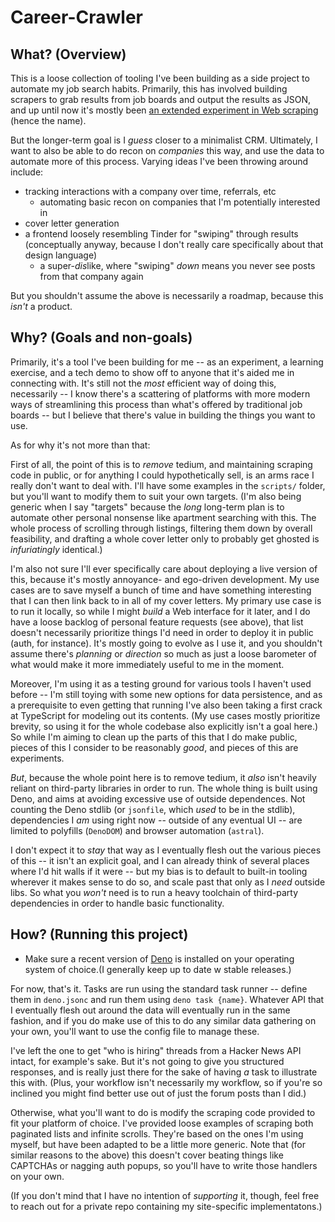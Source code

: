 # Career-Crawler

## What? (Overview)

This is a loose collection of tooling I've been building as a side project to automate my job search habits. Primarily, this has involved building scrapers to grab results from job boards and output the results as JSON, and up until now it's mostly been [an extended experiment in Web scraping](https://bhmt.dev/blog/scraping) (hence the name).

But the longer-term goal is I *guess* closer to a minimalist CRM. Ultimately, I want to also be able to do recon on *companies* this way, and use the data to automate more of this process. Varying ideas I've been throwing around include:

- tracking interactions with a company over time, referrals, etc
  - automating basic recon on companies that I'm potentially interested in
- cover letter generation
- a frontend loosely resembling Tinder for "swiping" through results (conceptually anyway, because I don't really care specifically about that design language)
  - a super-*dis*like, where "swiping" *down* means you never see posts from that company again

But you shouldn't assume the above is necessarily a roadmap, because this *isn't* a product.

## Why? (Goals and non-goals)

Primarily, it's a tool I've been building for me -- as an experiment, a learning exercise, and a tech demo to show off to anyone that it's aided me in connecting with. It's still not the *most* efficient way of doing this, necessarily -- I know there's a scattering of platforms with more modern ways of streamlining this process than what's offered by traditional job boards -- but I believe that there's value in building the things you want to use.

As for why it's not more than that:

First of all, the point of this is to *remove* tedium, and maintaining scraping code in public, or for anything I could hypothetically sell, is an arms race I really don't want to deal with. I'll have some examples in the `scripts/` folder, but you'll want to modify them to suit your own targets. (I'm also being generic when I say "targets" because the *long* long-term plan is to automate other personal nonsense like apartment searching with this. The whole process of scrolling through listings, filtering them down by overall feasibility, and drafting a whole cover letter only to probably get ghosted is *infuriatingly* identical.)

I'm also not sure I'll ever specifically care about deploying a live version of this, because it's mostly annoyance- and ego-driven development. My use cases are to save myself a bunch of time and have something interesting that I can then link back to in all of my cover letters. My primary use case is to run it locally, so while I might *build* a Web interface for it later, and I do have a loose backlog of personal feature requests (see above), that list doesn't necessarily prioritize things I'd need in order to deploy it in public (auth, for instance). It's mostly going to evolve as I use it, and you shouldn't assume there's *planning* or *direction* so much as just a loose barometer of what would make it more immediately useful to me in the moment.

Moreover, I'm using it as a testing ground for various tools I haven't used before -- I'm still toying with some new options for data persistence, and as a prerequisite to even getting that running I've also been taking a first crack at TypeScript for modeling out its contents. (My use cases mostly prioritize brevity, so using it for the whole codebase also explicitly isn't a goal here.) So while I'm aiming to clean up the parts of this that I do make public, pieces of this I consider to be reasonably *good*, and pieces of this are experiments.

*But*, because the whole point here is to remove tedium, it *also* isn't heavily reliant on third-party libraries in order to run. The whole thing is built using Deno, and aims at avoiding excessive use of outside dependences. Not counting the Deno stdlib (or `jsonfile`, which *used* to be in the stdlib), dependencies I *am* using right now -- outside of any eventual UI -- are limited to polyfills (`DenoDOM`) and browser automation (`astral`).

I don't expect it to *stay* that way as I eventually flesh out the various pieces of this -- it isn't an explicit goal, and I can already think of several places where I'd hit walls if it were -- but my bias is to default to built-in tooling wherever it makes sense to do so, and scale past that only as I *need* outside libs. So what you *won't* need is to run a heavy toolchain of third-party dependencies in order to handle basic functionality.

## How? (Running this project)

* Make sure a recent version of [Deno](https://deno.land/) is installed on your operating system of choice.(I generally keep up to date w stable releases.)

For now, that's it. Tasks are run using the standard task runner -- define them in `deno.jsonc` and run them using `deno task {name}`. Whatever API that I eventually flesh out around the data will eventually run in the same fashion, and if you do make use of this to do any similar data gathering on your own, you'll want to use the config file to manage these.

I've left the one to get "who is hiring" threads from a Hacker News API intact, for example's sake. But it's not going to give you structured responses, and is really just there for the sake of having *a* task to illustrate this with. (Plus, your workflow isn't necessarily my workflow, so if you're so inclined you might find better use out of just the forum posts than I did.)

Otherwise, what you'll want to do is modify the scraping code provided to fit your platform of choice. I've provided loose examples of scraping both paginated lists and infinite scrolls. They're based on the ones I'm using myself, but have been adapted to be a little more generic. Note that (for similar reasons to the above) this doesn't cover beating things like CAPTCHAs or nagging auth popups, so you'll have to write those handlers on your own.

(If you don't mind that I have no intention of *supporting* it, though, feel free to reach out for a private repo containing my site-specific implementatons.)
